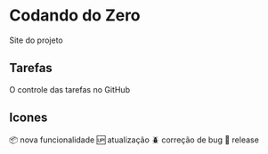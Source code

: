 # Codando do  Zero

Site do projeto  
## Tarefas

O controle das tarefas no GitHub

## Icones

:package: nova funcionalidade
:up: atualização
:beetle: correção de bug
:checkered_flag: release


